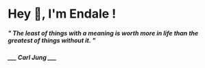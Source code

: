 <h1 title="head"> Hey 👋, I'm Endale !</h1>

**<h5><i>" The least of things with a meaning is worth more in life than the greatest of things without it. "</i></h5>**

*<b>___ Carl Jung ___</b>*
